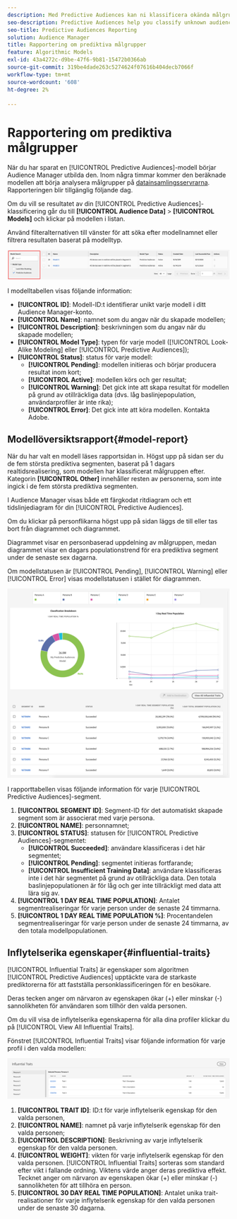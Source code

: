 ```yaml
---
description: Med Predictive Audiences kan ni klassificera okända målgrupper i distinkta personas i realtid med datavetenskap.
seo-description: Predictive Audiences help you classify unknown audiences into distinct personas in real-time, using data science.
seo-title: Predictive Audiences Reporting
solution: Audience Manager
title: Rapportering om prediktiva målgrupper
feature: Algorithmic Models
exl-id: 43a4272c-d9be-47f6-9b81-15472b0366ab
source-git-commit: 319be4dade263c5274624f07616b404decb7066f
workflow-type: tm+mt
source-wordcount: '608'
ht-degree: 2%

---
```


# Rapportering om prediktiva målgrupper

När du har sparat en [!UICONTROL Predictive Audiences]-modell börjar Audience Manager utbilda den. Inom några timmar kommer den beräknade modellen att börja analysera målgrupper på [datainsamlingsservrarna](https://experienceleague.adobe.com/docs/audience-manager/user-guide/reference/system-components/components-data-collection.html?lang=sv-SE#dcs-pcs). Rapporteringen blir tillgänglig följande dag.

Om du vill se resultatet av din [!UICONTROL Predictive Audiences]-klassificering går du till **[!UICONTROL Audience Data]** > **[!UICONTROL Models]** och klickar på modellen i listan.

Använd filteralternativen till vänster för att söka efter modellnamnet eller filtrera resultaten baserat på modelltyp.

![prediktiv-audiences-filter](assets/predictive-audiences-filter-models.png)

I modelltabellen visas följande information:

* **[!UICONTROL ID]**: Modell-ID:t identifierar unikt varje modell i ditt Audience Manager-konto.
* **[!UICONTROL Name]**: namnet som du angav när du skapade modellen;
* **[!UICONTROL Description]**: beskrivningen som du angav när du skapade modellen;
* **[!UICONTROL Model Type]**: typen för varje modell ([!UICONTROL Look-Alike Modeling] eller [!UICONTROL Predictive Audiences]);
* **[!UICONTROL Status]**: status för varje modell:
   * **[!UICONTROL Pending]**: modellen initieras och börjar producera resultat inom kort;
   * **[!UICONTROL Active]**: modellen körs och ger resultat;
   * **[!UICONTROL Warning]**: Det gick inte att skapa resultat för modellen på grund av otillräckliga data (dvs. låg baslinjepopulation, användarprofiler är inte rika);
   * **[!UICONTROL Error]**: Det gick inte att köra modellen. Kontakta Adobe.

## Modellöversiktsrapport{#model-report}

När du har valt en modell läses rapportsidan in. Högst upp på sidan ser du de fem största prediktiva segmenten, baserat på 1 dagars realtidsrealisering, som modellen har klassificerat målgruppen efter. Kategorin **[!UICONTROL Other]** innehåller resten av personerna, som inte ingick i de fem största prediktiva segmenten.

I Audience Manager visas både ett färgkodat ritdiagram och ett tidslinjediagram för din [!UICONTROL Predictive Audiences].

Om du klickar på personflikarna högst upp på sidan läggs de till eller tas bort från diagrammet och diagrammet.

Diagrammet visar en personbaserad uppdelning av målgruppen, medan diagrammet visar en dagars populationstrend för era prediktiva segment under de senaste sex dagarna.

Om modellstatusen är [!UICONTROL Pending], [!UICONTROL Warning] eller [!UICONTROL Error] visas modellstatusen i stället för diagrammen.

![smart-persona-report](assets/predictive-audiences-report.png)

I rapporttabellen visas följande information för varje [!UICONTROL Predictive Audiences]-segment.

1. **[!UICONTROL SEGMENT ID]**: Segment-ID för det automatiskt skapade segment som är associerat med varje persona.
1. **[!UICONTROL NAME]**: personnamnet;
1. **[!UICONTROL STATUS]**: statusen för [!UICONTROL Predictive Audiences]-segmentet:
   * **[!UICONTROL Succeeded]**: användare klassificeras i det här segmentet;
   * **[!UICONTROL Pending]**: segmentet initieras fortfarande;
   * **[!UICONTROL Insufficient Training Data]**: användare klassificeras inte i det här segmentet på grund av otillräckliga data. Den totala baslinjepopulationen är för låg och ger inte tillräckligt med data att lära sig av.
1. **[!UICONTROL 1 DAY REAL TIME POPULATION]**: Antalet segmentrealiseringar för varje person under de senaste 24 timmarna.
1. **[!UICONTROL 1 DAY REAL TIME POPULATION %]**: Procentandelen segmentrealiseringar för varje person under de senaste 24 timmarna, av den totala modellpopulationen.

## Inflytelserika egenskaper{#influential-traits}

[!UICONTROL Influential Traits] är egenskaper som algoritmen [!UICONTROL Predictive Audiences] upptäckte vara de starkaste prediktorerna för att fastställa personklassificeringen för en besökare.

Deras tecken anger om närvaron av egenskapen ökar (+) eller minskar (-) sannolikheten för användaren som tillhör den valda personen.

Om du vill visa de inflytelserika egenskaperna för alla dina profiler klickar du på [!UICONTROL View All Influential Traits].

Fönstret [!UICONTROL Influential Traits] visar följande information för varje profil i den valda modellen:

![Inflytelserika egenskaper](assets/predictive-audiences-influential-traits.png)

1. **[!UICONTROL TRAIT ID]**: ID:t för varje inflytelserik egenskap för den valda personen,
1. **[!UICONTROL NAME]**: namnet på varje inflytelserik egenskap för den valda personen;
1. **[!UICONTROL DESCRIPTION]**: Beskrivning av varje inflytelserik egenskap för den valda personen.
1. **[!UICONTROL WEIGHT]**: vikten för varje inflytelserik egenskap för den valda personen. [!UICONTROL Influential Traits] sorteras som standard efter vikt i fallande ordning.  Viktens värde anger deras prediktiva effekt. Tecknet anger om närvaron av egenskapen ökar (+) eller minskar (-) sannolikheten för att tillhöra en person.
1. **[!UICONTROL 30 DAY REAL TIME POPULATION]**: Antalet unika trait-realisationer för varje inflytelserik egenskap för den valda personen under de senaste 30 dagarna.
